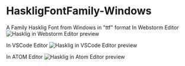 # HaskligFontFamily-Windows
A Family Hasklig Font from Windows in "ttf" format
In Webstorm Editor
![Hasklig in Webstorm Editor preview](http://www.thiagolucio.com.br/images/hasklig-in-webstorm.jpg)

In VSCode Editor
![Hasklig in VSCode Editor preview](http://www.thiagolucio.com.br/images/hasklig-in-vscode.jpg)

In ATOM Editor
![Hasklig in Atom Editor preview](http://www.thiagolucio.com.br/images/hasklig-in-atom.jpg)
